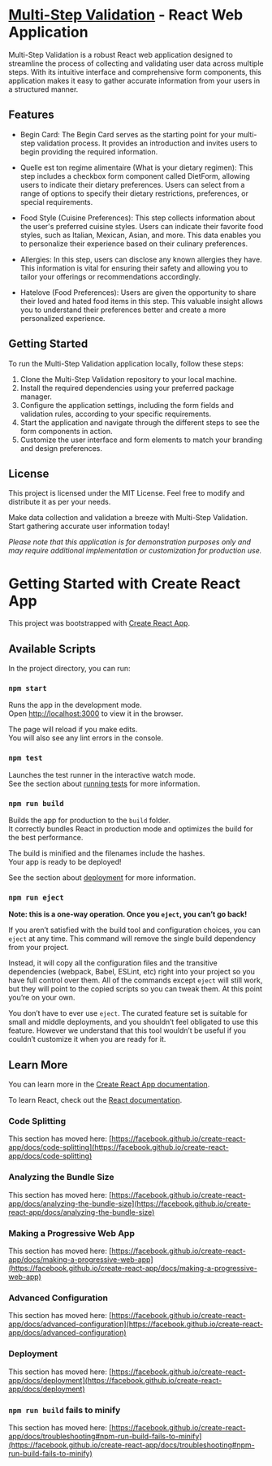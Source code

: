 # [Multi-Step Validation](https://walid-multistep.netlify.app/) - React Web Application

Multi-Step Validation is a robust React web application designed to streamline the process of collecting and validating user data across multiple steps. With its intuitive interface and comprehensive form components, this application makes it easy to gather accurate information from your users in a structured manner.

## Features

- Begin Card: The Begin Card serves as the starting point for your multi-step validation process. It provides an introduction and invites users to begin providing the required information.

- Quelle est ton regime alimentaire (What is your dietary regimen): This step includes a checkbox form component called DietForm, allowing users to indicate their dietary preferences. Users can select from a range of options to specify their dietary restrictions, preferences, or special requirements.

- Food Style (Cuisine Preferences): This step collects information about the user's preferred cuisine styles. Users can indicate their favorite food styles, such as Italian, Mexican, Asian, and more. This data enables you to personalize their experience based on their culinary preferences.

- Allergies: In this step, users can disclose any known allergies they have. This information is vital for ensuring their safety and allowing you to tailor your offerings or recommendations accordingly.

- Hatelove (Food Preferences): Users are given the opportunity to share their loved and hated food items in this step. This valuable insight allows you to understand their preferences better and create a more personalized experience.

## Getting Started

To run the Multi-Step Validation application locally, follow these steps:

1. Clone the Multi-Step Validation repository to your local machine.
2. Install the required dependencies using your preferred package manager.
3. Configure the application settings, including the form fields and validation rules, according to your specific requirements.
4. Start the application and navigate through the different steps to see the form components in action.
5. Customize the user interface and form elements to match your branding and design preferences.

## License

This project is licensed under the MIT License. Feel free to modify and distribute it as per your needs.

Make data collection and validation a breeze with Multi-Step Validation. Start gathering accurate user information today!

*Please note that this application is for demonstration purposes only and may require additional implementation or customization for production use.*



# Getting Started with Create React App

This project was bootstrapped with [Create React App](https://github.com/facebook/create-react-app).

## Available Scripts

In the project directory, you can run:

### `npm start`

Runs the app in the development mode.\
Open [http://localhost:3000](http://localhost:3000) to view it in the browser.

The page will reload if you make edits.\
You will also see any lint errors in the console.

### `npm test`

Launches the test runner in the interactive watch mode.\
See the section about [running tests](https://facebook.github.io/create-react-app/docs/running-tests) for more information.

### `npm run build`

Builds the app for production to the `build` folder.\
It correctly bundles React in production mode and optimizes the build for the best performance.

The build is minified and the filenames include the hashes.\
Your app is ready to be deployed!

See the section about [deployment](https://facebook.github.io/create-react-app/docs/deployment) for more information.

### `npm run eject`

**Note: this is a one-way operation. Once you `eject`, you can’t go back!**

If you aren’t satisfied with the build tool and configuration choices, you can `eject` at any time. This command will remove the single build dependency from your project.

Instead, it will copy all the configuration files and the transitive dependencies (webpack, Babel, ESLint, etc) right into your project so you have full control over them. All of the commands except `eject` will still work, but they will point to the copied scripts so you can tweak them. At this point you’re on your own.

You don’t have to ever use `eject`. The curated feature set is suitable for small and middle deployments, and you shouldn’t feel obligated to use this feature. However we understand that this tool wouldn’t be useful if you couldn’t customize it when you are ready for it.

## Learn More

You can learn more in the [Create React App documentation](https://facebook.github.io/create-react-app/docs/getting-started).

To learn React, check out the [React documentation](https://reactjs.org/).

### Code Splitting

This section has moved here: [https://facebook.github.io/create-react-app/docs/code-splitting](https://facebook.github.io/create-react-app/docs/code-splitting)

### Analyzing the Bundle Size

This section has moved here: [https://facebook.github.io/create-react-app/docs/analyzing-the-bundle-size](https://facebook.github.io/create-react-app/docs/analyzing-the-bundle-size)

### Making a Progressive Web App

This section has moved here: [https://facebook.github.io/create-react-app/docs/making-a-progressive-web-app](https://facebook.github.io/create-react-app/docs/making-a-progressive-web-app)

### Advanced Configuration

This section has moved here: [https://facebook.github.io/create-react-app/docs/advanced-configuration](https://facebook.github.io/create-react-app/docs/advanced-configuration)

### Deployment

This section has moved here: [https://facebook.github.io/create-react-app/docs/deployment](https://facebook.github.io/create-react-app/docs/deployment)

### `npm run build` fails to minify

This section has moved here: [https://facebook.github.io/create-react-app/docs/troubleshooting#npm-run-build-fails-to-minify](https://facebook.github.io/create-react-app/docs/troubleshooting#npm-run-build-fails-to-minify)

